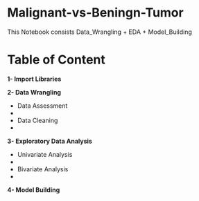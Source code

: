 # Malignant-vs-Beningn-Tumor
This Notebook consists Data_Wrangling + EDA + Model_Building

# Table of Content

**1- Import Libraries**

**2- Data Wrangling**

   - Data Assessment
   - 
   - Data Cleaning
   - 
**3- Exploratory Data Analysis**

   - Univariate Analysis
   - 
   - Bivariate Analysis
   - 
**4- Model Building**
